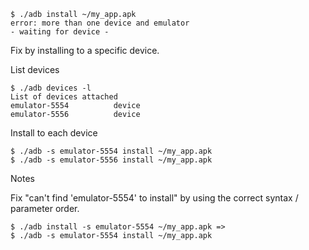 ```
$ ./adb install ~/my_app.apk
error: more than one device and emulator
- waiting for device -
```

Fix by installing to a specific device.

List devices
```
$ ./adb devices -l
List of devices attached 
emulator-5554          device
emulator-5556          device
```

Install to each device
```
$ ./adb -s emulator-5554 install ~/my_app.apk
$ ./adb -s emulator-5556 install ~/my_app.apk
```

Notes

Fix "can't find 'emulator-5554' to install" by using the correct syntax / parameter order.
```
$ ./adb install -s emulator-5554 ~/my_app.apk =>
$ ./adb -s emulator-5554 install ~/my_app.apk
```
